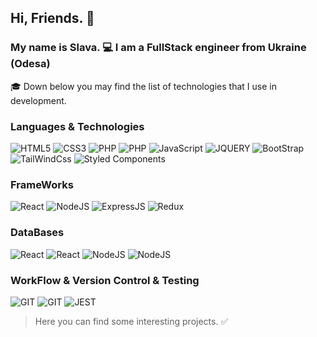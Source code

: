 ## Hi, Friends. 👋 
### My name is Slava. 💻 I am a FullStack engineer from Ukraine (Odesa)

🎓 Down below you may find the list of technologies that I use in development.

### Languages & Technologies

<img src="https://img.shields.io/badge/HTML5-E34F26?style=for-the-badge&logo=html5&logoColor=white" alt="HTML5" style="max-width: 100%;"> <img src="https://img.shields.io/badge/CSS3-1572B6?style=for-the-badge&logo=css3&logoColor=white" alt="CSS3" style="max-width: 100%;"> <img src="https://img.shields.io/badge/PHP-777BB4?style=for-the-badge&logo=php&logoColor=white" alt="PHP" style="max-width: 100%;"> <img src="https://img.shields.io/badge/Sass-CC6699?style=for-the-badge&logo=sass&logoColor=white" alt="PHP" style="max-width: 100%;"> <img src="https://img.shields.io/badge/JavaScript-F7DF1E?style=for-the-badge&logo=javascript&logoColor=black" alt="JavaScript" style="max-width: 100%;"> <img src="https://img.shields.io/badge/jQuery-0769AD?style=for-the-badge&logo=jquery&logoColor=white" alt="JQUERY" style="max-width: 100%;"> <img src="https://img.shields.io/badge/Bootstrap-563D7C?style=for-the-badge&logo=bootstrap&logoColor=white" alt="BootStrap" style="max-width: 100%;"> <img src="https://img.shields.io/badge/Tailwind.CSS-38B2AC?style=for-the-badge&logo=tailwind-css&logoColor=white" alt="TailWindCss" style="max-width: 100%;"> <img src="https://img.shields.io/badge/styled--components-DB7093?style=for-the-badge&logo=styled-components&logoColor=white" alt="Styled Components" style="max-width: 100%;">

### FrameWorks

<img src="https://img.shields.io/badge/React.js-20232A?style=for-the-badge&logo=react&logoColor=61DAFB" alt="React" style="max-width: 100%;"> <img src="https://img.shields.io/badge/Node.js-43853D?style=for-the-badge&logo=node.js&logoColor=white" alt="NodeJS" style="max-width: 100%;"> <img src="https://img.shields.io/badge/Express.js-404D59?style=for-the-badge" alt="ExpressJS" style="max-width: 100%;"> <img src="https://img.shields.io/badge/Redux-593D88?style=for-the-badge&logo=redux&logoColor=white" alt="Redux" style="max-width: 100%;">

### DataBases 
<img src="https://img.shields.io/badge/MySQL-00000F?style=for-the-badge&logo=mysql&logoColor=white" alt="React" style="max-width: 100%;"> <img src="https://img.shields.io/badge/MongoDB-4EA94B?style=for-the-badge&logo=mongodb&logoColor=white" alt="React" style="max-width: 100%;"> <img src="https://img.shields.io/badge/DynamoDB-4053D6?style=for-the-badge&logo=Amazon%20DynamoDB&logoColor=white" alt="NodeJS" style="max-width: 100%;"> <img src="https://img.shields.io/badge/SQLite-07405E?style=for-the-badge&logo=sqlite&logoColor=white" alt="NodeJS" style="max-width: 100%;"> 

### WorkFlow & Version Control & Testing 

<img src="https://img.shields.io/badge/GIT-E44C30?style=for-the-badge&logo=git&logoColor=white" alt="GIT" style="max-width: 100%;"> <img src="https://img.shields.io/badge/Jira-0052CC?style=for-the-badge&logo=Jira&logoColor=white" alt="GIT" style="max-width: 100%;"> <img src="https://img.shields.io/badge/Jest-323330?style=for-the-badge&logo=Jest&logoColor=white" alt="JEST" style="max-width: 100%;">








> Here you can find some interesting projects. ✅

<!--

<a href="https://github.com/slavamlinsky">
    <img src="https://camo.githubusercontent.com/cad9a47d7d0fc7152ee970e75cfac9c60751bf76836d3bf49f34fc9035dbeb04/68747470733a2f2f6b6f6d617265762e636f6d2f67687076632f3f757365726e616d653d776572766c616426636f6c6f723d626c7565267374796c653d666c617429" data-canonical-src="https://komarev.com/ghpvc/?username=slavamlinskyP&amp;color=blue&amp;style=flat)" style="max-width: 100%;">
  </a>


**slavamlinsky/slavamlinsky** is a ✨ _special_ ✨ repository because its `README.md` (this file) appears on your GitHub profile.

Here are some ideas to get you started:

- 🔭 I’m currently working on ...
- 🌱 I’m currently learning ...
- 👯 I’m looking to collaborate on ...
- 🤔 I’m looking for help with ...
- 💬 Ask me about ...
- 📫 How to reach me: ...
- 😄 Pronouns: ...
- ⚡ Fun fact: ...
-->
